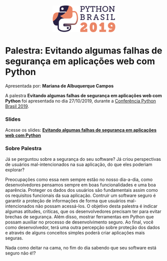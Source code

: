 <p align="center"><img src="../../logo_python_brasil_2019-01.svg" width="200"></p>

# Palestra: Evitando algumas falhas de segurança em aplicações web com Python
Apresentada por: **Mariana de Albuquerque Campos**


A palestra **Evitando algumas falhas de segurança em aplicações web com Python** foi apresentada no dia 27/10/2019, durante a [Conferência Python Brasil 2019](http://2019.pythonbrasil.org.br).



### Slides

Acesse os slides: **[Evitando algumas falhas de segurança em aplicações web com Python](./pybr2019-mariana-de-albuquerque-evitando-algumas-falhas-de-seguranca.pdf)**



### Sobre Palestra
Já se perguntou sobre a segurança do seu software? Já criou perspectivas de usuários mal-intencionados na sua aplicação, do que eles poderiam explorar?

Preocupações como essa nem sempre estão no nosso dia-a-dia, como desenvolvedores pensamos sempre em boas funcionalidades e uma boa aparência. Proteger os dados dos usuários
são fundamentais assim como os requisitos funcionais da sua aplicação. Contruir um software seguro é garantir a proteção de informações de forma que usuários mal-intencionados não possam acessá-los.
O objetivo desta palestra é indicar algumas atitudes, críticas, que os desenvolvedores precisam ter para evitar brechas de segurança. Além disso, mostrar ferramentas em Python que possam auxiliar no processo
de desenvolvimento seguro.
Ao final, você como desenvolvedor, terá uma outra percepção sobre proteção dos dados e através de alguns conceitos simples poderá criar aplicações mais seguras. 

Nada como deitar na cama, no fim do dia sabendo que seu software está seguro não é!?




